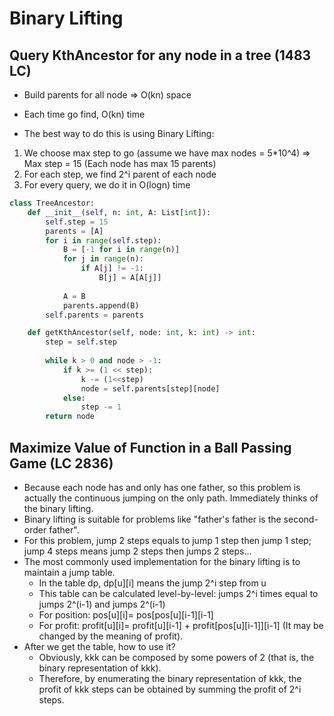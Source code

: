 # Binary Lifting

## Query KthAncestor for any node in a tree (1483 LC)

- Build parents for all node => O(kn) space
- Each time go find, O(kn) time
  
- The best way to do this is using Binary Lifting:
1. We choose max step to go (assume we have  max nodes = 5*10^4) => Max step = 15 (Each node has max 15 parents)
2. For each step, we find 2^i parent of each node
3. For every query, we do it in O(logn) time

``` python
class TreeAncestor:
    def __init__(self, n: int, A: List[int]):
        self.step = 15
        parents = [A]
        for i in range(self.step):
            B = [-1 for i in range(n)]
            for j in range(n):
                if A[j] != -1:
                    B[j] = A[A[j]]
            
            A = B
            parents.append(B)
        self.parents = parents

    def getKthAncestor(self, node: int, k: int) -> int:
        step = self.step
        
        while k > 0 and node > -1:
            if k >= (1 << step):
                k -= (1<<step)
                node = self.parents[step][node]
            else:
                step -= 1
        return node
```

##  Maximize Value of Function in a Ball Passing Game (LC 2836)
- Because each node has and only has one father, so this problem is actually the continuous jumping on the only path. Immediately thinks of the binary lifting.
- Binary lifting is suitable for problems like "father's father is the second-order father".
- For this problem, jump 2 steps equals to jump 1 step then jump 1 step; jump 4 steps means jump 2 steps then jumps 2 steps...
- The most commonly used implementation for the binary lifting is to maintain a jump table.
  - In the table dp, dp[u][i] means the jump 2^i step from u 
  - This table can be calculated level-by-level: jumps 2^i times equal to jumps 2^(i-1) and jumps 2^(i-1)
  - For position: pos[u][i]= pos[pos[u][i-1][i-1]
  - For profit: profit[u][i]= profit[u][i-1] + profit[pos[u][i-1]][i-1] (It may be changed by the meaning of profit).
- After we get the table, how to use it?
  - Obviously, kkk can be composed by some powers of 2 (that is, the binary representation of kkk).
  - Therefore, by enumerating the binary representation of kkk, the profit of kkk steps can be obtained by summing the profit of 2^i steps.
